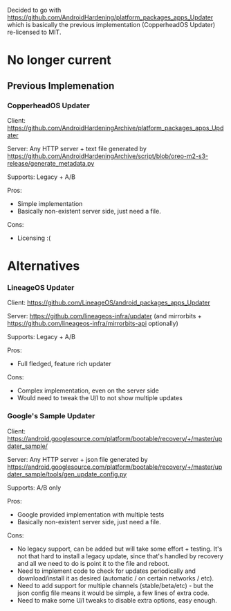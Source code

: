 Decided to go with https://github.com/AndroidHardening/platform_packages_apps_Updater which is basically the previous implementation (CopperheadOS Updater) re-licensed to MIT.

# No longer current

## Previous Implemenation

### CopperheadOS Updater
Client: https://github.com/AndroidHardeningArchive/platform_packages_apps_Updater

Server: Any HTTP server + text file generated by https://github.com/AndroidHardeningArchive/script/blob/oreo-m2-s3-release/generate_metadata.py

Supports: Legacy + A/B

Pros:
* Simple implementation
* Basically non-existent server side, just need a file.

Cons:
* Licensing :(

# Alternatives

### LineageOS Updater
Client: https://github.com/LineageOS/android_packages_apps_Updater

Server: https://github.com/lineageos-infra/updater (and mirrorbits + https://github.com/lineageos-infra/mirrorbits-api optionally)

Supports: Legacy + A/B

Pros:
* Full fledged, feature rich updater

Cons:
* Complex implementation, even on the server side
* Would need to tweak the U/I to not show multiple updates

### Google's Sample Updater
Client: https://android.googlesource.com/platform/bootable/recovery/+/master/updater_sample/

Server: Any HTTP server + json file generated by https://android.googlesource.com/platform/bootable/recovery/+/master/updater_sample/tools/gen_update_config.py

Supports: A/B only

Pros:
* Google provided implementation with multiple tests
* Basically non-existent server side, just need a file.

Cons:
* No legacy support, can be added but will take some effort + testing. It's not that hard to install a legacy update, since that's handled by recovery and all we need to do is point it to the file and reboot.
* Need to implement code to check for updates periodically and download/install it as desired (automatic / on certain networks / etc).
* Need to add support for multiple channels (stable/beta/etc) - but the json config file means it would be simple, a few lines of extra code.
* Need to make some U/I tweaks to disable extra options, easy enough.